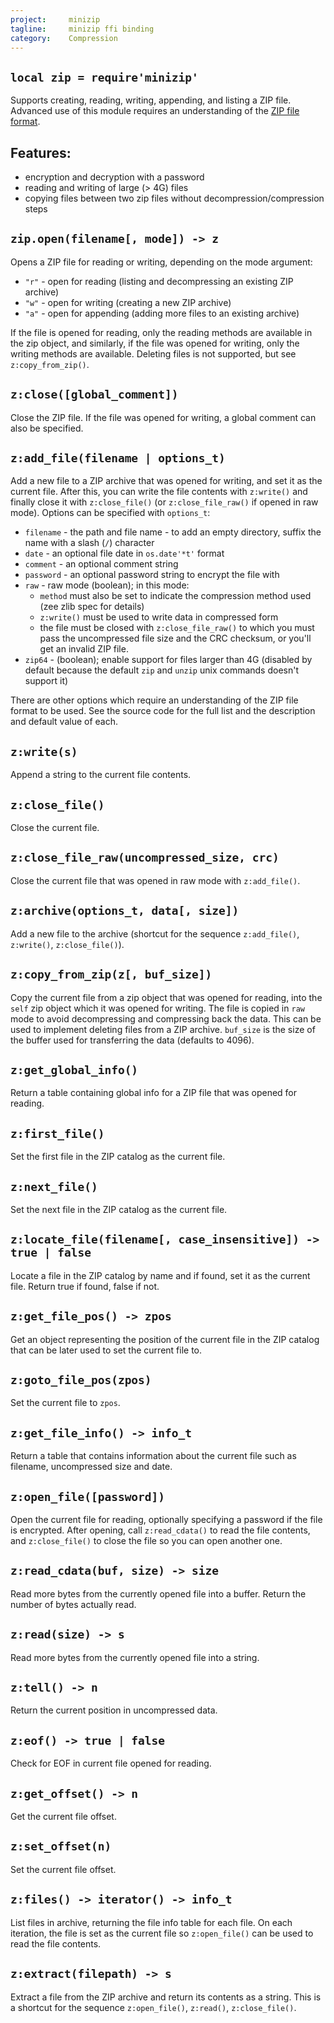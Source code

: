 ```yaml
---
project:     minizip
tagline:     minizip ffi binding
category:    Compression
---
```


## `local zip = require'minizip'`

Supports creating, reading, writing, appending, and listing a ZIP file. Advanced use of this module requires an understanding of the [ZIP file format].

## Features:

  * encryption and decryption with a password
  * reading and writing of large (> 4G) files
  * copying files between two zip files without decompression/compression steps

## `zip.open(filename[, mode]) -> z`

Opens a ZIP file for reading or writing, depending on the mode argument:

  * `"r"` - open for reading (listing and decompressing an existing ZIP archive)
  * `"w"` - open for writing (creating a new ZIP archive)
  * `"a"` - open for appending (adding more files to an existing archive)

If the file is opened for reading, only the reading methods are available in the zip object, and similarly, if the file was opened for writing, only the writing methods are available. Deleting files is not supported, but see `z:copy_from_zip()`.

## `z:close([global_comment])`

Close the ZIP file. If the file was opened for writing, a global comment can also be specified.

## `z:add_file(filename | options_t)`

Add a new file to a ZIP archive that was opened for writing, and set it as the current file. After this, you can write the file contents with `z:write()` and finally close it with `z:close_file()` (or `z:close_file_raw()` if opened in raw mode). Options can be specified with `options_t`:

  * `filename` - the path and file name - to add an empty directory, suffix the name with a slash (`/`) character
  * `date` - an optional file date in `os.date'*t'` format
  * `comment` - an optional comment string
  * `password` - an optional password string to encrypt the file with
  * `raw` - raw mode (boolean); in this mode:
    * `method` must also be set to indicate the compression method used (zee zlib spec for details)
    * `z:write()` must be used to write data in compressed form
    * the file must be closed with `z:close_file_raw()` to which you must pass the uncompressed file size and the CRC checksum, or you'll get an invalid ZIP file.
  * `zip64` - (boolean); enable support for files larger than 4G (disabled by default because the default `zip` and `unzip` unix commands doesn't support it)

There are other options which require an understanding of the ZIP file format to be used. See the source code for the full list and the description and default value of each.

## `z:write(s)`

Append a string to the current file contents.

## `z:close_file()`

Close the current file.

## `z:close_file_raw(uncompressed_size, crc)`

Close the current file that was opened in raw mode with `z:add_file()`.

## `z:archive(options_t, data[, size])`

Add a new file to the archive (shortcut for the sequence `z:add_file()`, `z:write()`, `z:close_file()`).

## `z:copy_from_zip(z[, buf_size])`

Copy the current file from a zip object that was opened for reading, into the `self` zip object which it was opened for writing. The file is copied in `raw` mode to avoid decompressing and compressing back the data. This can be used to implement deleting files from a ZIP archive. `buf_size` is the size of the buffer used for transferring the data (defaults to 4096).

## `z:get_global_info()`

Return a table containing global info for a ZIP file that was opened for reading.

## `z:first_file()`

Set the first file in the ZIP catalog as the current file.

## `z:next_file()`

Set the next file in the ZIP catalog as the current file.

## `z:locate_file(filename[, case_insensitive]) -> true | false`

Locate a file in the ZIP catalog by name and if found, set it as the current file. Return true if found, false if not.

## `z:get_file_pos() -> zpos`

Get an object representing the position of the current file in the ZIP catalog that can be later used to set the current file to.

## `z:goto_file_pos(zpos)`

Set the current file to `zpos`.

## `z:get_file_info() -> info_t`

Return a table that contains information about the current file such as filename, uncompressed size and date.

## `z:open_file([password])`

Open the current file for reading, optionally specifying a password if the file is encrypted. After opening, call `z:read_cdata()` to read the file contents, and `z:close_file()` to close the file so you can open another one.

## `z:read_cdata(buf, size) -> size`

Read more bytes from the currently opened file into a buffer. Return the number of bytes actually read.

## `z:read(size) -> s`

Read more bytes from the currently opened file into a string.

## `z:tell() -> n`

Return the current position in uncompressed data.

## `z:eof() -> true | false`

Check for EOF in current file opened for reading.

## `z:get_offset() -> n`

Get the current file offset.

## `z:set_offset(n)`

Set the current file offset.

## `z:files() -> iterator() -> info_t`

List files in archive, returning the file info table for each file. On each iteration, the file is set as the current file so `z:open_file()` can be used to read the file contents.

## `z:extract(filepath) -> s`

Extract a file from the ZIP archive and return its contents as a string. This is a shortcut for the sequence `z:open_file()`, `z:read()`, `z:close_file()`.

[ZIP file format]: http://www.pkware.com/documents/casestudies/APPNOTE.TXT
